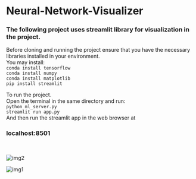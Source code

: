 # Neural-Network-Visualizer <br>
### The following project uses streamlit library for visualization in the project. <br>
Before cloning and running the project ensure that you have the necessary libraries installed in your environment.<br>
You may install:<br>
```conda install tensorflow```<br>
```conda install numpy ```<br>
```conda install matplotlib```<br>
```pip install streamlit```<br>

To run the project.<br>
Open the terminal in the same directory and run:<br>
```python ml_server.py``` <br>
```streamlit run app.py``` <br>
And then run the streamlit app in the web browser at <br>
### localhost:8501
<br>

![img2](https://github.com/Surajv311/Neural-Network-Visualizer/blob/master/images/2.jpg)<br>

![img1](https://github.com/Surajv311/Neural-Network-Visualizer/blob/master/images/1.jpg)
